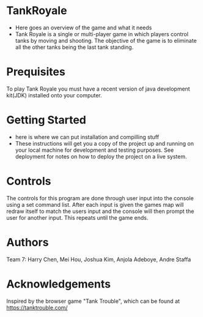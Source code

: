 # TankRoyale
  - Here goes an overview of the game and what it needs
  - Tank Royale is a single or multi-player game in which players control tanks by moving and shooting. The objective of the game is to eliminate all the other tanks being the last tank standing. 
# Prequisites
To play Tank Royale you must have a recent version of java development kit(JDK) installed onto your computer. 

# Getting Started 
  - here is where we can put installation and compilling stuff 
  - These instructions will get you a copy of the project up and running on your local machine for development and testing purposes. See deployment for notes on how to deploy the project on a live system.

# Controls
The controls for this program are done through user input into the console using a set command list. After each input is given the games map will redraw itself to match the users input and the console will then prompt the user for another input. This repeats until the game ends.
# Authors
Team 7: Harry Chen, Mei Hou, Joshua Kim, Anjola Adeboye, Andre Staffa
# Acknowledgements
Inspired by the browser game "Tank Trouble", which can be found at https://tanktrouble.com/
